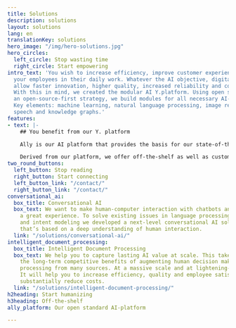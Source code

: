 ```yaml
---
title: Solutions
description: solutions
layout: solutions
lang: en
translationKey: solutions
hero_image: "/img/hero-solutions.jpg"
hero_circles:
  left_circle: Stop wasting time
  right_circle: Start empowering
intro_text: 'You wish to increase efficiency, improve customer experience or assist
  your employees in their daily work. Whatever the AI objective, digital platforms
  allow faster innovation, higher quality, increased reliability and cost reduction.
  With this in mind, we created the modular AI Y.platform. Using open standards and
  an open-source-first strategy, we build modules for all necessary AI-platform functions.
  Key elements: machine learning, natural language processing, image recognition,
  speech and knowledge graphs.'
features:
- text: |-
    ## You benefit from our Y. platform

    Ally is our AI platform that provides the basis for our state-of-the-art technology. Ally's goal is to provide human-like assistance and support in order to create value for the organization and its customers while empowering humans. Empowerment means truly scalable automated service for your customers, without compromising on the human touch. Empowerment means no barriers, black boxes, or lock-in, but open and auditable solutions.

    Derived from our platform, we offer off-the-shelf as well as customized AI solutions such as chatbots, voice assistants and intelligent document processing. Whatever the specific need of your organization, our experts will assist you by designing, building and continuously training the AI solution that brings the most value to your company.
two_round_buttons:
  left_button: Stop reading
  right_button: Start connecting
  left_button_link: "/contact/"
  right_button_link: "/contact/"
conversational_ai:
  box_title: Conversational AI
  box_text: We want to make human-computer interaction with chatbots and voice assistants
    a great experience. To solve existing issues in language processing, scalability
    and intent modeling we developed a next-level conversational AI solution. One
    that’s based on a deep understanding of human interaction.
  link: "/solutions/conversational-ai/"
intelligent_document_processing:
  box_title: Intelligent Document Processing
  box_text: We help you to capture lasting AI value at scale. This takes deeply internalizing
    the long-term competitive benefits of augmenting human decision making and data
    processing from many sources. At a massive scale and at lightening-fast speed.
    It will help you to increase efficiency, quality and employee satisfaction. And
    substantially reduce costs.
  link: "/solutions/intelligent-document-processing/"
h2heading: Start humanizing
h3heading: Off-the-shelf
ally_platform: Our open standard AI-platform

---
```


